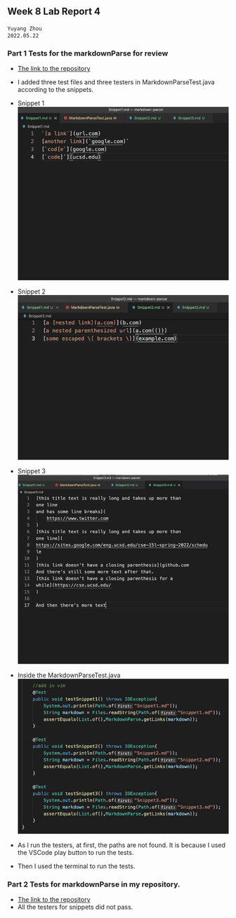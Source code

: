 ## Week 8 Lab Report 4
    Yuyang Zhou
    2022.05.22


### Part 1 Tests for the markdownParse for review
* [The link to the repository](https://github.com/jina-leemon/markdown-parser.git)

* I added three test files and three testers in MarkdownParseTest.java according to the snippets.
* Snippet 1
![image](snippet1.jpeg)
* Snippet 2
![image](snippet2.jpeg)
* Snippet 3
![image](snippet3.jpeg)
* Inside the MarkdownParseTest.java
![image](add_snippet_tests.jpeg)

* As I run the testers, at first, the paths are not found. It is because I used the VSCode play button to run the tests.
* Then I used the terminal to run the tests.

### Part 2 Tests for markdownParse in my repository.
* [The link to the repository](https://github.com/yuz120/markdown-parser.git)
* All the testers for snippets did not pass.


